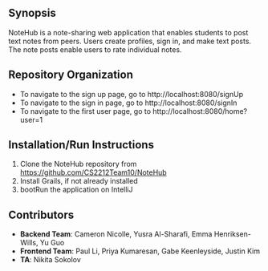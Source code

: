 ## Synopsis

NoteHub is a note-sharing web application that enables students to post text notes from peers. Users create profiles, sign in, and make text posts. The note posts enable users to rate individual notes.

## Repository Organization

- To navigate to the sign up page, go to http://localhost:8080/signUp
- To navigate to the sign in page, go to http://localhost:8080/signIn
- To navigate to the first user page, go to http://localhost:8080/home?user=1

## Installation/Run Instructions

1. Clone the NoteHub repository from https://github.com/CS2212Team10/NoteHub
2. Install Grails, if not already installed
3. bootRun the application on IntelliJ

## Contributors

- **Backend Team**: Cameron Nicolle, Yusra Al-Sharafi, Emma Henriksen-Wills, Yu Guo
- **Frontend Team**: Paul Li, Priya Kumaresan, Gabe Keenleyside, Justin Kim
- **TA**: Nikita Sokolov
